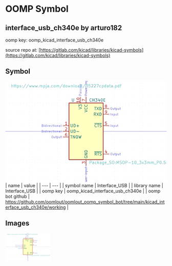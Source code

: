 # OOMP Symbol  
## interface_usb_ch340e  by arturo182  
  
oomp key: oomp_kicad_interface_usb_ch340e  
  
source repo at: [https://gitlab.com/kicad/libraries/kicad-symbols](https://gitlab.com/kicad/libraries/kicad-symbols)  
## Symbol  
  
[![working.png](working_600.png)](working.png)  
| name | value | 
| --- | --- | 
| symbol name | Interface_USB | 
| library name | Interface_USB | 
| oomp key | oomp_kicad_interface_usb_ch340e | 
| oomp bot github | https://github.com/oomlout/oomlout_oomp_symbol_bot/tree/main/kicad_interface_usb_ch340e/working | 
## Images  
  
[![working.png](working_140.png)](working.png)  
